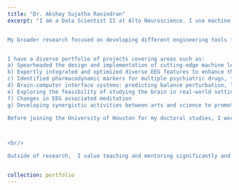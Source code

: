 ```yaml
---
title: "Dr. Akshay Sujatha Ravindran"
excerpt: "I am a Data Scientist II at Alto Neuroscience. I use machine learning and signal processing tool to to predict clinical response and identify patients who are most likely to benefit from our drug candidates using their brain activity meassured using electroencephalography (EEG). I obtained my doctoral degree from the Department of Electrical and Computer Engineering at the University of Houston in 2021. Under the supervision of Dr. Jose Contreras Vidal, I worked in the Non-Invasive Brain-Machine Interface Systems Lab as part of the BRAIN Center (NSF IUCRC). My thesis was on Developing Explainable Deep Learning Models Using EEG for Brain Machine Interface Systems.


My broader research focused on developing different engineering tools for analyzing non-invasive electrophysiological data, mainly involving EEG. My expertise lies in developing machine learning models and signal processing tools to study EEG. Even though my thesis is centered around using deep learning models, I believe that deep learning is not the answer to all questions and many questions are best answered by classical signal processing and machine learning approaches. Finding appropriate use-case for classical vs more advanced modeling algorithms will be key in deploying sucesssful products.


I have a diverse portfolio of projects covering areas such as:
a) Spearheaded the design and implementation of cutting‐edge machine learning pipelines tailored specifi‐ cally for precision medicine in psychiatry. Achieved measurable success in accurately stratifying individuals with depression and predicting their response to various medications, thereby optimizing treatment outcomes and patient care
b) Expertly integrated and optimized diverse EEG features to enhance the predictive power of machine learn‐ ing models. This meticulous optimization process resulted in the development of highly resilient and reli‐ able models, capable of discerning subtle patterns crucial for personalized treatment approaches in psychiatry.
c) Identified pharmacodynamic markers for multiple psychiatric drugs, facilitating development of drugs from phase 1 to later stages
d) Brain-computer interface systems: predicting balance perturbation, lower limb kinematics, and decoding hand motor imagery from EEG
e) Exploring the feasibility of studying the brain in real-world settings (using museums and public venues as a laboratory)
f) Changes in EEG associated meditation
g) Developing synergistic activities between arts and science to promote interdisciplinary research opportunities while also serving as outreach activities in STEM.

Before joining the University of Houston for my doctoral studies, I worked at Health Technology Innovation Center at the IIT Madras, India as a Research Intern for a year. During that time I worked on developing wearable vital signal monitoring devices. I earned my Bachelor’s Degree in Electrical and Electronics Engineering from the University of Kerala, India in 2015



<br/>

Outside of research,  I value teaching and mentoring significantly and I find satisfaction the most when I get to help someone advance their career and dreams. I feel very blessed and happy to be in a profession that provides incentives for lifelong learning and offers great flexibility to pursue things that spark your curiosity and interest. Outside of work, I love to travel, spend quality time in nature, meditate, yoga, go for walks, play and watch soccer and most importantly am a huge foodie! I love to engage in conversations and activities related to spirituality, developing a growth mindset, and overcoming failures/challenges."


collection: portfolio
---
```



